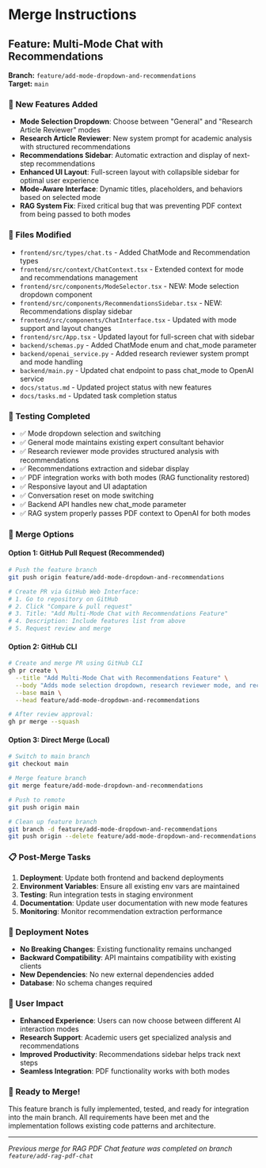 # Merge Instructions

## Feature: Multi-Mode Chat with Recommendations

**Branch:** `feature/add-mode-dropdown-and-recommendations`  
**Target:** `main`

### 🚀 New Features Added
- **Mode Selection Dropdown**: Choose between "General" and "Research Article Reviewer" modes
- **Research Article Reviewer**: New system prompt for academic analysis with structured recommendations
- **Recommendations Sidebar**: Automatic extraction and display of next-step recommendations
- **Enhanced UI Layout**: Full-screen layout with collapsible sidebar for optimal user experience
- **Mode-Aware Interface**: Dynamic titles, placeholders, and behaviors based on selected mode
- **RAG System Fix**: Fixed critical bug that was preventing PDF context from being passed to both modes

### 📁 Files Modified
- `frontend/src/types/chat.ts` - Added ChatMode and Recommendation types
- `frontend/src/context/ChatContext.tsx` - Extended context for mode and recommendations management
- `frontend/src/components/ModeSelector.tsx` - NEW: Mode selection dropdown component
- `frontend/src/components/RecommendationsSidebar.tsx` - NEW: Recommendations display sidebar
- `frontend/src/components/ChatInterface.tsx` - Updated with mode support and layout changes
- `frontend/src/App.tsx` - Updated layout for full-screen chat with sidebar
- `backend/schemas.py` - Added ChatMode enum and chat_mode parameter
- `backend/openai_service.py` - Added research reviewer system prompt and mode handling
- `backend/main.py` - Updated chat endpoint to pass chat_mode to OpenAI service
- `docs/status.md` - Updated project status with new features
- `docs/tasks.md` - Updated task completion status

### 🧪 Testing Completed
- ✅ Mode dropdown selection and switching
- ✅ General mode maintains existing expert consultant behavior  
- ✅ Research reviewer mode provides structured analysis with recommendations
- ✅ Recommendations extraction and sidebar display
- ✅ PDF integration works with both modes (RAG functionality restored)
- ✅ Responsive layout and UI adaptation
- ✅ Conversation reset on mode switching
- ✅ Backend API handles new chat_mode parameter
- ✅ RAG system properly passes PDF context to OpenAI for both modes

### 🔄 Merge Options

#### Option 1: GitHub Pull Request (Recommended)
```bash
# Push the feature branch
git push origin feature/add-mode-dropdown-and-recommendations

# Create PR via GitHub Web Interface:
# 1. Go to repository on GitHub
# 2. Click "Compare & pull request" 
# 3. Title: "Add Multi-Mode Chat with Recommendations Feature"
# 4. Description: Include features list from above
# 5. Request review and merge
```

#### Option 2: GitHub CLI
```bash
# Create and merge PR using GitHub CLI
gh pr create \
  --title "Add Multi-Mode Chat with Recommendations Feature" \
  --body "Adds mode selection dropdown, research reviewer mode, and recommendations sidebar. Includes automatic recommendation extraction and enhanced UI layout." \
  --base main \
  --head feature/add-mode-dropdown-and-recommendations

# After review approval:
gh pr merge --squash
```

#### Option 3: Direct Merge (Local)
```bash
# Switch to main branch
git checkout main

# Merge feature branch
git merge feature/add-mode-dropdown-and-recommendations

# Push to remote
git push origin main

# Clean up feature branch
git branch -d feature/add-mode-dropdown-and-recommendations
git push origin --delete feature/add-mode-dropdown-and-recommendations
```

### 📋 Post-Merge Tasks
1. **Deployment**: Update both frontend and backend deployments
2. **Environment Variables**: Ensure all existing env vars are maintained
3. **Testing**: Run integration tests in staging environment
4. **Documentation**: Update user documentation with new mode features
5. **Monitoring**: Monitor recommendation extraction performance

### 🔧 Deployment Notes
- **No Breaking Changes**: Existing functionality remains unchanged
- **Backward Compatibility**: API maintains compatibility with existing clients
- **New Dependencies**: No new external dependencies added
- **Database**: No schema changes required

### 🎯 User Impact
- **Enhanced Experience**: Users can now choose between different AI interaction modes
- **Research Support**: Academic users get specialized analysis and recommendations
- **Improved Productivity**: Recommendations sidebar helps track next steps
- **Seamless Integration**: PDF functionality works with both modes

### 🏁 Ready to Merge!
This feature branch is fully implemented, tested, and ready for integration into the main branch. All requirements have been met and the implementation follows existing code patterns and architecture.

---

*Previous merge for RAG PDF Chat feature was completed on branch `feature/add-rag-pdf-chat`* 